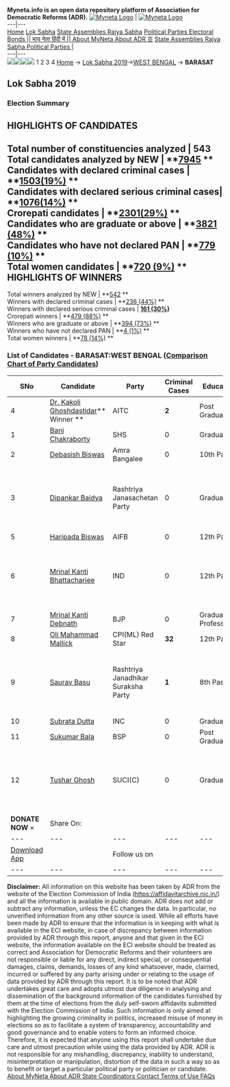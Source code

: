 **Myneta.info is an open data repository platform of Association for Democratic Reforms (ADR).**
[![Myneta Logo](https://www.myneta.info/lib/img/myneta-logo.png)](https://www.myneta.info/) | [![Myneta Logo](https://www.myneta.info/lib/img/adr-logo.png)](https://adrindia.org)  
---|---  
[Home](https://www.myneta.info/) [Lok Sabha](https://www.myneta.info/#ls "Lok Sabha") [ State Assemblies ](https://www.myneta.info/#sa "State Assemblies") [Rajya Sabha](https://www.myneta.info/#rs "Rajya Sabha") [Political Parties ](https://www.myneta.info/party "Political Parties") [ Electoral Bonds ](https://www.myneta.info/electoral_bonds "Electoral Bonds") [ || माय नेता हिंदी में || ](https://translate.google.co.in/translate?prev=hp&hl=en&js=y&u=www.myneta.info&sl=en&tl=hi&history_state0=) [ About MyNeta ](https://adrindia.org/content/about-myneta) [ About ADR ](https://adrindia.org/about-adr/who-we-are) [☰](javascript:void\(0\))
[ State Assemblies ](https://www.myneta.info/#sa "State Assemblies") [ Rajya Sabha ](https://www.myneta.info/#rs "Rajya Sabha") [ Political Parties ](https://www.myneta.info/party "Political Parties")
|   
---|---  
![](https://www.myneta.info/lib/img/banner/banner-1.png)![](https://www.myneta.info/lib/img/banner/banner-2.png)![](https://www.myneta.info/lib/img/banner/banner-3.png)![](https://www.myneta.info/lib/img/banner/banner-4.png)
1  2  3  4 
[Home](https://www.myneta.info/) → [Lok Sabha 2019](https://www.myneta.info/LokSabha2019/)→[WEST BENGAL](https://www.myneta.info/LokSabha2019/index.php?action=show_constituencies&state_id=58) → **BARASAT**
### 
## Lok Sabha 2019
###  Election Summary 
HIGHLIGHTS OF CANDIDATES  
---  
Total number of constituencies analyzed |  543   
Total candidates analyzed by NEW | **[7945](https://www.myneta.info/LokSabha2019/index.php?action=summary&subAction=candidates_analyzed&sort=candidate#summary) **  
Candidates with declared criminal cases | **[1503(19%)](https://www.myneta.info/LokSabha2019/index.php?action=summary&subAction=crime&sort=candidate#summary) **  
Candidates with declared serious criminal cases| **[1076(14%)](https://www.myneta.info/LokSabha2019/index.php?action=summary&subAction=serious_crime&sort=candidate#summary) **  
Crorepati candidates | **[2301(29%)](https://www.myneta.info/LokSabha2019/index.php?action=summary&subAction=crorepati&sort=candidate#summary) **  
Candidates who are graduate or above | **[3821 (48%)](https://www.myneta.info/LokSabha2019/index.php?action=summary&subAction=education&sort=candidate#summary) **  
Candidates who have not declared PAN | **[779 (10%)](https://www.myneta.info/LokSabha2019/index.php?action=summary&subAction=without_pan&sort=candidate#summary) **  
Total women candidates | **[720 (9%)](https://www.myneta.info/LokSabha2019/index.php?action=summary&subAction=women_candidate&sort=candidate#summary) **  
HIGHLIGHTS OF WINNERS  
---  
Total winners analyzed by NEW | **[542](https://www.myneta.info/LokSabha2019/index.php?action=summary&subAction=winner_analyzed&sort=candidate#summary) **  
Winners with declared criminal cases | **[236 (44%)](https://www.myneta.info/LokSabha2019/index.php?action=summary&subAction=winner_crime&sort=candidate#summary) **  
Winners with declared serious criminal cases | **[161 (30%)](https://www.myneta.info/LokSabha2019/index.php?action=summary&subAction=winner_serious_crime&sort=candidate#summary)**  
Crorepati winners | **[479 (88%)](https://www.myneta.info/LokSabha2019/index.php?action=summary&subAction=winner_crorepati&sort=candidate#summary) **  
Winners who are graduate or above | **[394 (73%)](https://www.myneta.info/LokSabha2019/index.php?action=summary&subAction=winner_education&sort=candidate#summary) **  
Winners who have not declared PAN | **[4 (1%)](https://www.myneta.info/LokSabha2019/index.php?action=summary&subAction=winner_without_pan&sort=candidate#summary) **  
Total women winners | **[78 (14%)](https://www.myneta.info/LokSabha2019/index.php?action=summary&subAction=winner_women&sort=candidate#summary) **  
### List of Candidates - BARASAT:WEST BENGAL ([Comparison Chart of Party Candidates](https://www.myneta.info/LokSabha2019/comparisonchart.php?constituency_id=995))
SNo | Candidate| Party| Criminal Cases| Education| Age| Total Assets| Liabilities  
---|---|---|---|---|---|---|---  
4  | [Dr. Kakoli Ghoshdastidar](https://www.myneta.info/LokSabha2019/candidate.php?candidate_id=13953)** Winner ** | AITC | **2** | Post Graduate| 60 | Rs 4,05,31,018 ~ 4 Crore+ | Rs 14,96,059 ~ 14 Lacs+  
1  | [Bani Chakraborty](https://www.myneta.info/LokSabha2019/candidate.php?candidate_id=13956) | SHS | 0 | Graduate| 46 | Rs 21,89,962 ~ 21 Lacs+ | Rs 7,000 ~ 7 Thou+  
2  | [Debasish Biswas](https://www.myneta.info/LokSabha2019/candidate.php?candidate_id=13955) | Amra Bangalee | 0 | 10th Pass| 53 | Rs 20,97,423 ~ 20 Lacs+ | Rs 0 ~   
3  | [Dipankar Baidya](https://www.myneta.info/LokSabha2019/candidate.php?candidate_id=13954) | Rashtriya Janasachetan Party | 0 | Graduate| 39 | ![](https://myneta.info/image_v2.php?myneta_folder=LokSabha2019&candidate_id=13954&col=ta) | ![](https://myneta.info/image_v2.php?myneta_folder=LokSabha2019&candidate_id=13954&col=lia)  
5  | [Haripada Biswas](https://www.myneta.info/LokSabha2019/candidate.php?candidate_id=12756) | AIFB | 0 | 12th Pass| 61 | Rs 1,18,90,602 ~ 1 Crore+ | Rs 0 ~   
6  | [Mrinal Kanti Bhattacharjee](https://www.myneta.info/LokSabha2019/candidate.php?candidate_id=13958) | IND | 0 | 12th Pass| 57 | ![](https://myneta.info/image_v2.php?myneta_folder=LokSabha2019&candidate_id=13958&col=ta) | ![](https://myneta.info/image_v2.php?myneta_folder=LokSabha2019&candidate_id=13958&col=lia)  
7  | [Mrinal Kanti Debnath](https://www.myneta.info/LokSabha2019/candidate.php?candidate_id=12758) | BJP | 0 | Graduate Professional| 68 | Rs 49,49,682 ~ 49 Lacs+ | Rs 33,70,182 ~ 33 Lacs+  
8  | [Oli Mahammad Mallick](https://www.myneta.info/LokSabha2019/candidate.php?candidate_id=12759) | CPI(ML) Red Star | **32** | 12th Pass| 49 | Rs 8,25,815 ~ 8 Lacs+ | Rs 0 ~   
9  | [Saurav Basu](https://www.myneta.info/LokSabha2019/candidate.php?candidate_id=13957) | Rashtriya Janadhikar Suraksha Party | **1** | 8th Pass| 36 | ![](https://myneta.info/image_v2.php?myneta_folder=LokSabha2019&candidate_id=13957&col=ta) | ![](https://myneta.info/image_v2.php?myneta_folder=LokSabha2019&candidate_id=13957&col=lia)  
10  | [Subrata Dutta](https://www.myneta.info/LokSabha2019/candidate.php?candidate_id=12757) | INC | 0 | Graduate| 57 | Rs 3,36,01,000 ~ 3 Crore+ | Rs 0 ~   
11  | [Sukumar Bala](https://www.myneta.info/LokSabha2019/candidate.php?candidate_id=12755) | BSP | 0 | Post Graduate| 44 | Rs 73,97,647 ~ 73 Lacs+ | Rs 8,30,000 ~ 8 Lacs+  
12  | [Tushar Ghosh](https://www.myneta.info/LokSabha2019/candidate.php?candidate_id=12754) | SUCI(C) | 0 | Graduate| 56 | ![](https://myneta.info/image_v2.php?myneta_folder=LokSabha2019&candidate_id=12754&col=ta) | ![](https://myneta.info/image_v2.php?myneta_folder=LokSabha2019&candidate_id=12754&col=lia)  
|  **DONATE NOW** × |  Share On:  | [](https://api.whatsapp.com/send?text=https%3A%2F%2Fmyneta.info%2Fpunjab2022%2Findex.php%3Faction%3Dshow_constituencies%26state_id%3D19) | [](https://www.facebook.com/sharer/sharer.php?u=https%3A%2F%2Fmyneta.info%2Fpunjab2022%2Findex.php%3Faction%3Dshow_constituencies%26state_id%3D19) | [](https://twitter.com/share?url=https%3A%2F%2Fmyneta.info%2Fpunjab2022%2Findex.php%3Faction%3Dshow_constituencies%26state_id%3D19)  
---|---|---|---|---  
| [ Download App ](https://play.google.com/store/apps/details?id=com.webrosoft.myneta1&pcampaignid=pcampaignidMKT-Other-global-all-co-prtnr-py-PartBadge-Mar2515-1) | [](https://play.google.com/store/apps/details?id=com.webrosoft.myneta1&pcampaignid=pcampaignidMKT-Other-global-all-co-prtnr-py-PartBadge-Mar2515-1) |  Follow us on  | [](https://www.facebook.com/adrindia.org/) | [](https://twitter.com/adrspeaks) | [](https://groups.google.com/g/national-election-watch?hl=en&pli=1) | [](https://www.instagram.com/adrspeaks/) | [](https://www.youtube.com/user/adrspeaks) | [](https://sharechat.com/profile/adrspeaks)  
---|---|---|---|---|---|---|---|---  
**Disclaimer:** All information on this website has been taken by ADR from the website of the Election Commission of India (https://affidavitarchive.nic.in/) and all the information is available in public domain. ADR does not add or subtract any information, unless the EC changes the data. In particular, no unverified information from any other source is used. While all efforts have been made by ADR to ensure that the information is in keeping with what is available in the ECI website, in case of discrepancy between information provided by ADR through this report, anyone and that given in the ECI website, the information available on the ECI website should be treated as correct and Association for Democratic Reforms and their volunteers are not responsible or liable for any direct, indirect special, or consequential damages, claims, demands, losses of any kind whatsoever, made, claimed, incurred or suffered by any party arising under or relating to the usage of data provided by ADR through this report. It is to be noted that ADR undertakes great care and adopts utmost due diligence in analysing and dissemination of the background information of the candidates furnished by them at the time of elections from the duly self-sworn affidavits submitted with the Election Commission of India. Such information is only aimed at highlighting the growing criminality in politics, increased misuse of money in elections so as to facilitate a system of transparency, accountability and good governance and to enable voters to form an informed choice. Therefore, it is expected that anyone using this report shall undertake due care and utmost precaution while using the data provided by ADR. ADR is not responsible for any mishandling, discrepancy, inability to understand, misinterpretation or manipulation, distortion of the data in such a way so as to benefit or target a particular political party or politician or candidate. 
[ About MyNeta ](https://adrindia.org/content/about-myneta) [ About ADR ](https://adrindia.org/about-adr/who-we-are) [ State Coordinators ](https://adrindia.org/about-adr/state-coordinators) [ Contact ](https://adrindia.org/contact-us) [ Terms of Use ](https://adrindia.org/content/adr-terms-use) [ FAQs ](https://adrindia.org/content/faqs)
